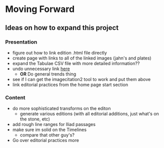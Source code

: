 # Moving Forward

## Ideas on how to expand this project

### Presentation
- figure out how to link edition .html file directly
- create page with links to all of the linked images (jahn's and plates)
- expand the Tabulae CSV file with more detailed information??
- undo unnecessary link [here](https://brclar15.github.io/tabulaCapitolina/analysisPage.html)
  - **OR** Do general trends thing
- see if I can get the imagecitation2 tool to work and put them above
- link editorial practices from the home page start section


### Content 
- do more sophisticated transforms on the editon
  - generate various editions (with all editorial additions, just what's on the stone, etc)
- add rough line ranges for Iliad passages
- make sure im solid on the Timelines 
  - compare that other guy's?
- Go over editorial practices more
